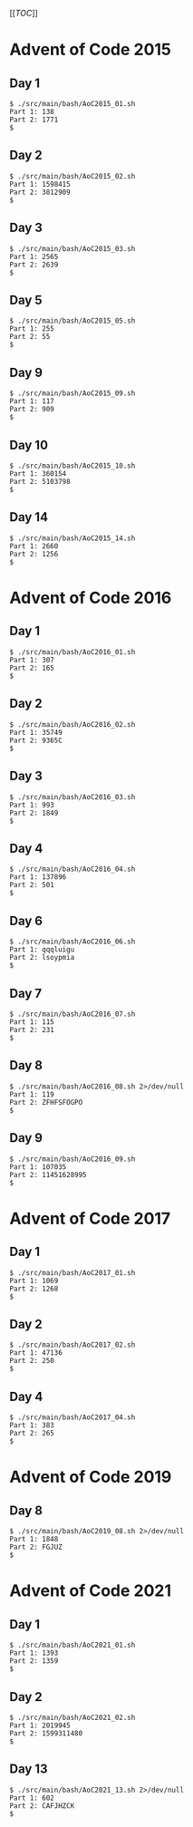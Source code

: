 [[_TOC_]]

# Advent of Code 2015

## Day 1

```console
$ ./src/main/bash/AoC2015_01.sh
Part 1: 138
Part 2: 1771
$
```

## Day 2

```console
$ ./src/main/bash/AoC2015_02.sh
Part 1: 1598415
Part 2: 3812909
$
```

## Day 3

```console
$ ./src/main/bash/AoC2015_03.sh
Part 1: 2565
Part 2: 2639
$
```

## Day 5

```console
$ ./src/main/bash/AoC2015_05.sh
Part 1: 255
Part 2: 55
$
```

## Day 9

```console
$ ./src/main/bash/AoC2015_09.sh
Part 1: 117
Part 2: 909
$
```

## Day 10

```console
$ ./src/main/bash/AoC2015_10.sh
Part 1: 360154
Part 2: 5103798
$
```

## Day 14

```console
$ ./src/main/bash/AoC2015_14.sh
Part 1: 2660
Part 2: 1256
$
```

# Advent of Code 2016

## Day 1

```console
$ ./src/main/bash/AoC2016_01.sh
Part 1: 307
Part 2: 165
$
```

## Day 2

```console
$ ./src/main/bash/AoC2016_02.sh
Part 1: 35749
Part 2: 9365C
$
```

## Day 3

```console
$ ./src/main/bash/AoC2016_03.sh
Part 1: 993
Part 2: 1849
$
```

## Day 4

```console
$ ./src/main/bash/AoC2016_04.sh
Part 1: 137896
Part 2: 501
$
```

## Day 6

```console
$ ./src/main/bash/AoC2016_06.sh
Part 1: qqqluigu
Part 2: lsoypmia
$
```

## Day 7

```console
$ ./src/main/bash/AoC2016_07.sh
Part 1: 115
Part 2: 231
$
```

## Day 8

```console
$ ./src/main/bash/AoC2016_08.sh 2>/dev/null
Part 1: 119
Part 2: ZFHFSFOGPO
$
```

## Day 9

```console
$ ./src/main/bash/AoC2016_09.sh
Part 1: 107035
Part 2: 11451628995
$
```

# Advent of Code 2017

## Day 1

```console
$ ./src/main/bash/AoC2017_01.sh
Part 1: 1069
Part 2: 1268
$
```

## Day 2

```console
$ ./src/main/bash/AoC2017_02.sh
Part 1: 47136
Part 2: 250
$
```

## Day 4

```console
$ ./src/main/bash/AoC2017_04.sh
Part 1: 383
Part 2: 265
$
```

# Advent of Code 2019

## Day 8

```console
$ ./src/main/bash/AoC2019_08.sh 2>/dev/null
Part 1: 1848
Part 2: FGJUZ
$
```

# Advent of Code 2021

## Day 1

```console
$ ./src/main/bash/AoC2021_01.sh
Part 1: 1393
Part 2: 1359
$
```

## Day 2

```console
$ ./src/main/bash/AoC2021_02.sh
Part 1: 2019945
Part 2: 1599311480
$
```

## Day 13

```console
$ ./src/main/bash/AoC2021_13.sh 2>/dev/null
Part 1: 602
Part 2: CAFJHZCK
$
```

